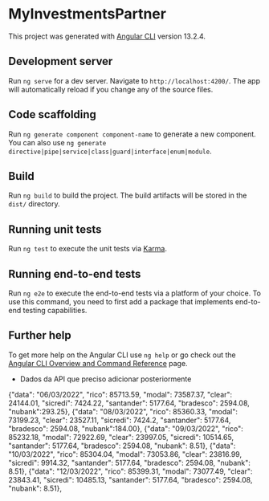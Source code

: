 

# MyInvestmentsPartner

This project was generated with [Angular CLI](https://github.com/angular/angular-cli) version 13.2.4.

## Development server

Run `ng serve` for a dev server. Navigate to `http://localhost:4200/`. The app will automatically reload if you change any of the source files.

## Code scaffolding

Run `ng generate component component-name` to generate a new component. You can also use `ng generate directive|pipe|service|class|guard|interface|enum|module`.

## Build

Run `ng build` to build the project. The build artifacts will be stored in the `dist/` directory.

## Running unit tests

Run `ng test` to execute the unit tests via [Karma](https://karma-runner.github.io).

## Running end-to-end tests

Run `ng e2e` to execute the end-to-end tests via a platform of your choice. To use this command, you need to first add a package that implements end-to-end testing capabilities.

## Further help

To get more help on the Angular CLI use `ng help` or go check out the [Angular CLI Overview and Command Reference](https://angular.io/cli) page.


* Dados da API que preciso adicionar posteriormente

{"data": "06/03/2022", "rico": 85713.59, "modal": 73587.37, "clear": 24144.01, "sicredi": 7424.22, "santander": 5177.64, "bradesco": 2594.08, "nubank":293.25},
    {"data": "08/03/2022", "rico": 85360.33, "modal": 73199.23, "clear": 23527.11, "sicredi": 7424.2, "santander": 5177.64, "bradesco": 2594.08, "nubank":184.00},
    {"data": "09/03/2022", "rico": 85232.18, "modal": 72922.69, "clear": 23997.05, "sicredi": 10514.65, "santander": 5177.64, "bradesco": 2594.08, "nubank": 8.51},
    {"data": "10/03/2022", "rico": 85304.04, "modal": 73053.86, "clear": 23816.99, "sicredi": 9914.32, "santander": 5177.64, "bradesco": 2594.08, "nubank": 8.51},
    {"data": "12/03/2022", "rico": 85399.31, "modal": 73077.49, "clear": 23843.41, "sicredi": 10485.13, "santander": 5177.64, "bradesco": 2594.08, "nubank": 8.51},
